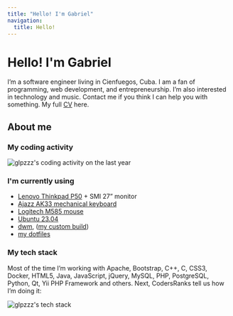 ```yaml
---
title: "Hello! I'm Gabriel"
navigation:
  title: Hello!
---
```


# Hello! I'm Gabriel

I’m a software engineer living in Cienfuegos, Cuba. I am a fan of programming, web development, and entrepreneurship.
I’m also interested in technology and music. Contact me if you think I can help you with something. My full [CV](/cv) here.

## About me

### My coding activity

![glpzzz's coding activity on the last year](https://cr-ss-service.azurewebsites.net/api/ScreenShot?widget=activity&username=glpzzz&labels=true&branding=false)

### I'm currently using

- [Lenovo Thinkpad P50](https://www.lenovo.com/us/en/p/laptops/thinkpad/thinkpadp/thinkpad-p50/22tp2wpwp50) + SMI 27”
  monitor
- [Ajazz AK33 mechanical keyboard](http://www.a-jazz.com/en/h-pd-63.html)
- [Logitech M585 mouse](https://www.logitech.com/en-us/products/mice/m585-wireless-mouse.910-005108.html)
- [Ubuntu 23.04](https://www.ubuntu.com)
- [dwm](https://dwm.suckless.org), ([my custom build](https://github.com/glpzzz/dwm))
- [my dotfiles](https://github.com/glpzzz/dotfiles)

### My tech stack

Most of the time I’m working with Apache, Bootstrap, C++, C, CSS3, Docker, HTML5, Java, JavaScript, jQuery, MySQL, PHP,
PostgreSQL, Python, Qt, Yii PHP Framework and others. Next, CodersRanks tell us how I’m doing it:

![glpzzz's tech stack](https://cr-skills-chart-widget.azurewebsites.net/api/api?username=glpzzz&branding=false&bg=%23ebdbb2)


